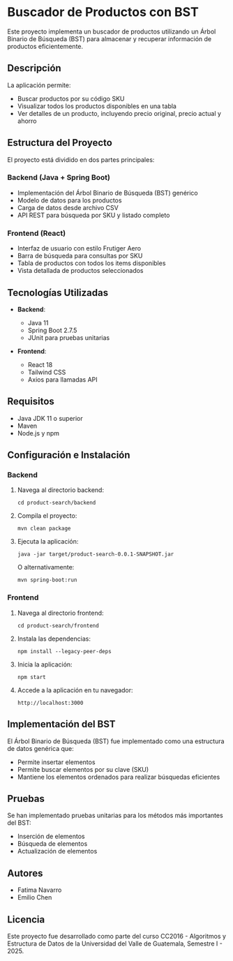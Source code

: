 # Buscador de Productos con BST

Este proyecto implementa un buscador de productos utilizando un Árbol Binario de Búsqueda (BST) para almacenar y recuperar información de productos eficientemente.

## Descripción

La aplicación permite:
- Buscar productos por su código SKU
- Visualizar todos los productos disponibles en una tabla
- Ver detalles de un producto, incluyendo precio original, precio actual y ahorro

## Estructura del Proyecto

El proyecto está dividido en dos partes principales:

### Backend (Java + Spring Boot)
- Implementación del Árbol Binario de Búsqueda (BST) genérico
- Modelo de datos para los productos
- Carga de datos desde archivo CSV
- API REST para búsqueda por SKU y listado completo

### Frontend (React)
- Interfaz de usuario con estilo Frutiger Aero
- Barra de búsqueda para consultas por SKU
- Tabla de productos con todos los items disponibles
- Vista detallada de productos seleccionados

## Tecnologías Utilizadas

- **Backend**: 
  - Java 11
  - Spring Boot 2.7.5
  - JUnit para pruebas unitarias

- **Frontend**: 
  - React 18
  - Tailwind CSS
  - Axios para llamadas API

## Requisitos

- Java JDK 11 o superior
- Maven
- Node.js y npm

## Configuración e Instalación

### Backend

1. Navega al directorio backend:
   ```
   cd product-search/backend
   ```

2. Compila el proyecto:
   ```
   mvn clean package
   ```

3. Ejecuta la aplicación:
   ```
   java -jar target/product-search-0.0.1-SNAPSHOT.jar
   ```
   O alternativamente:
   ```
   mvn spring-boot:run
   ```

### Frontend

1. Navega al directorio frontend:
   ```
   cd product-search/frontend
   ```

2. Instala las dependencias:
   ```
   npm install --legacy-peer-deps
   ```

3. Inicia la aplicación:
   ```
   npm start
   ```

4. Accede a la aplicación en tu navegador:
   ```
   http://localhost:3000
   ```

## Implementación del BST

El Árbol Binario de Búsqueda (BST) fue implementado como una estructura de datos genérica que:
- Permite insertar elementos
- Permite buscar elementos por su clave (SKU)
- Mantiene los elementos ordenados para realizar búsquedas eficientes

## Pruebas

Se han implementado pruebas unitarias para los métodos más importantes del BST:
- Inserción de elementos
- Búsqueda de elementos
- Actualización de elementos

## Autores

- Fatima Navarro
- Emilio Chen

## Licencia

Este proyecto fue desarrollado como parte del curso CC2016 - Algoritmos y Estructura de Datos de la Universidad del Valle de Guatemala, Semestre I - 2025.
